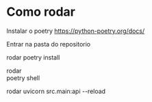 # Como rodar

Instalar o poetry
https://python-poetry.org/docs/

Entrar na pasta do repositorio 

rodar
poetry install  

rodar  
poetry shell

rodar
uvicorn src.main:api --reload


